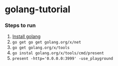 # golang-tutorial

### Steps to run

1. [Install golang](https://golang.org/doc/install)
2. `go get go get golang.org/x/net`
3. `go get golang.org/x/tools`
4. `go instal golang.org/x/tools/cmd/present`
5. `present -http='0.0.0.0:3999' -use_playground`
